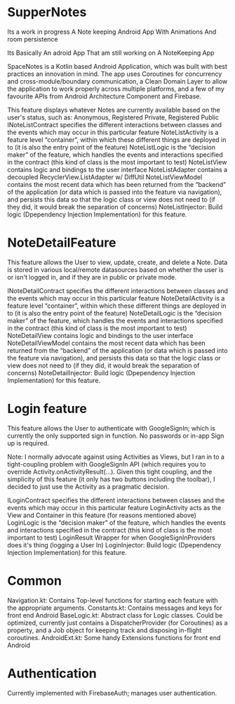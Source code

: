# SupperNotes
Its a work in progress A Note keeping Android App With Animations And room persistence

Its Basically An adroid App That am still working on A NoteKeeping App

SpaceNotes is a Kotlin based Android Application, which was built with best practices an innovation in mind. The app uses Coroutines for concurrency and cross-module/boundary communication, a Clean Domain Layer to allow the application to work properly across multiple platforms, and a few of my favourite APIs from Android Architecture Component and Firebase.


This feature displays whatever Notes are currently available based on the user's status, such as: Anonymous, Registered Private, Registered Public
INoteListContract specifies the different interactions between classes and the events which may occur in this particular feature
NoteListActivity is a feature level “container”, within which these different things are deployed in to (it is also the entry point of the feature)
NoteListLogic is the “decision maker” of the feature, which handles the events and interactions specified in the contract (this kind of class is the most important to test)
NoteListView contains logic and bindings to the user interface
NoteListAdapter contains a decoupled RecyclerView.ListAdapter w/ DiffUtil
NoteListViewModel contains the most recent data which has been returned from the “backend” of the application (or data which is passed into the feature via navigation), and persists this data so that the logic class or view does not need to (if they did, it would break the separation of concerns)
NoteListInjector: Build logic (Dpependency Injection Implementation) for this feature.

# NoteDetailFeature
This feature allows the User to view, update, create, and delete a Note. Data is stored in various local/remote datasources based on whether the user is or isn't logged in, and if they are in public or private mode.

INoteDetailContract specifies the different interactions between classes and the events which may occur in this particular feature
NoteDetailActivity is a feature level “container”, within which these different things are deployed in to (it is also the entry point of the feature)
NoteDetailLogic is the “decision maker” of the feature, which handles the events and interactions specified in the contract (this kind of class is the most important to test)
NoteDetailView contains logic and bindings to the user interface
NoteDetailViewModel contains the most recent data which has been returned from the “backend” of the application (or data which is passed into the feature via navigation), and persists this data so that the logic class or view does not need to (if they did, it would break the separation of concerns)
NoteDetailInjector: Build logic (Dpependency Injection Implementation) for this feature.

# Login feature

This feature allows the User to authenticate with GoogleSignIn; which is currently the only supported sign in function. No passwords or in-app Sign up is required.

Note: I normally advocate against using Activities as Views, but I ran in to a tight-coupling problem with GoogleSignIn API (which requires you to override Activity.onActivityResult(...). Given this tight coupling, and the simplicity of this feature (it only has two buttons including the toolbar), I decided to just use the Activity as a pragmatic decision.

ILoginContract specifies the different interactions between classes and the events which may occur in this particular feature
LoginActivity acts as the View and Container in this feature (for reasons mentioned above)
LoginLogic is the “decision maker” of the feature, which handles the events and interactions specified in the contract (this kind of class is the most important to test)
LoginResult Wrapper for when GoogleSignInProviders does it's thing (logging a User In)
LoginInjector: Build logic (Dpependency Injection Implementation) for this feature.

# Common

Navigation.kt: Contains Top-level functions for starting each feature with the appropriate arguments.
Constants.kt: Contains messages and keys for front end Android
BaseLogic.kt: Abstract class for Logic classes. Could be optimized, currently just contains a DispatcherProvider (for Coroutines) as a property, and a Job object for keeping track and disposing in-flight coroutines.
AndroidExt.kt: Some handy Extensions functions for front end Android

# Authentication

Currently implemented with FirebaseAuth; manages user authentication.
